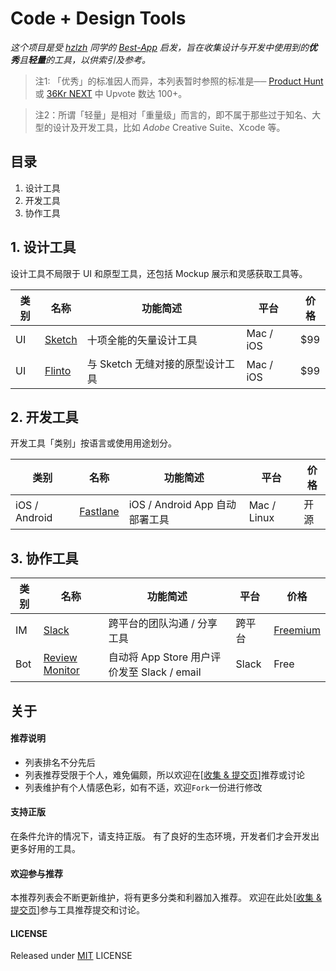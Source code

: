# Code + Design Tools

*这个项目是受 [hzlzh](https://github.com/hzlzh) 同学的 [Best-App](https://github.com/hzlzh/Best-App) 启发，旨在收集设计与开发中使用到的**优秀**且**轻量**的工具，以供索引及参考。*

> 注1: 「优秀」的标准因人而异，本列表暂时参照的标准是── [Product Hunt](https://www.producthunt.com/) 或 [36Kr NEXT](http://next.36kr.com/posts) 中 Upvote 数达 100+。

> 注2：所谓「轻量」是相对「重量级」而言的，即不属于那些过于知名、大型的设计及开发工具，比如 *Adobe* Creative Suite、Xcode 等。



## 目录

1. 设计工具
2. 开发工具
3. 协作工具




## 1. 设计工具

设计工具不局限于 UI 和原型工具，还包括 Mockup 展示和灵感获取工具等。

| 类别   | 名称       | 功能简述                 | 平台        | 价格   |
| ---- | -------- | -------------------- | --------- | ---- |
| UI   | [Sketch] | 十项全能的矢量设计工具          | Mac / iOS | $99  |
| UI   | [Flinto] | 与 Sketch 无缝对接的原型设计工具 | Mac / iOS | $99  |



## 2. 开发工具

开发工具「类别」按语言或使用用途划分。

| 类别            | 名称         | 功能简述                     | 平台          | 价格   |
| ------------- | ---------- | ------------------------ | ----------- | ---- |
| iOS / Android | [Fastlane] | iOS / Android App 自动部署工具 | Mac / Linux | 开源   |



## 3. 协作工具

| 类别   | 名称               | 功能简述                               | 平台    | 价格                                       |
| ---- | ---------------- | ---------------------------------- | ----- | ---------------------------------------- |
| IM   | [Slack]          | 跨平台的团队沟通 / 分享工具                    | 跨平台   | [Freemium](https://markplanteam.slack.com/pricing) |
| Bot  | [Review Monitor] | 自动将 App Store 用户评价发至 Slack / email | Slack | Free                                     |



## 关于

#### 推荐说明

* 列表排名不分先后
* 列表推荐受限于个人，难免偏颇，所以欢迎在\[[收集 & 提交页]\]推荐或讨论
* 列表维护有个人情感色彩，如有不适，欢迎`Fork`一份进行修改

#### 支持正版

在条件允许的情况下，请支持正版。
有了良好的生态环境，开发者们才会开发出更多好用的工具。

#### 欢迎参与推荐

本推荐列表会不断更新维护，将有更多分类和利器加入推荐。
欢迎在此处\[[收集 & 提交页]\]参与工具推荐提交和讨论。

#### LICENSE

Released under [MIT] LICENSE

[收集 & 提交页]: https://github.com/zoomyale/Code-Design-Tools/issues/
[MIT]: https://rem.mit-license.org/

[Fastlane]: https://github.com/fastlane/fastlane/
[Sketch]: https://sketchapp.com/
[Slack]: https://slack.com/
[Flinto]: https://www.flinto.com/
[Review Monitor]: https://launchkit.io/reviews/
